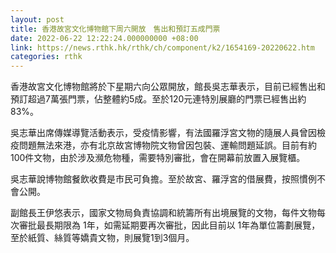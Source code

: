 ```yaml
---
layout: post
title: 香港故宮文化博物館下周六開放　售出和預訂五成門票
date: 2022-06-22 12:22:24.000000000 +08:00
link: https://news.rthk.hk/rthk/ch/component/k2/1654169-20220622.htm
categories: rthk
---
```


香港故宮文化博物館將於下星期六向公眾開放，館長吳志華表示，目前已經售出和預訂超過7萬張門票，佔整體約5成。至於120元連特別展廳的門票已經售出約83%。

吳志華出席傳媒導覽活動表示，受疫情影響，有法國羅浮宮文物的隨展人員曾因檢疫問題無法來港，亦有北京故宮博物院文物曾因包裝、運輸問題延誤。目前有約100件文物，由於涉及瀕危物種，需要特別審批，會在開幕前放置入展覽櫃。

吳志華說博物館餐飲收費是市民可負擔。至於故宮、羅浮宮的借展費，按照慣例不會公開。

副館長王伊悠表示，國家文物局負責協調和統籌所有出境展覽的文物，每件文物每次審批最長期限為 1年，如需延期要再次審批，因此目前以 1年為單位籌劃展覽，至於紙質、絲質等嬌貴文物，則展覽1到3個月。
